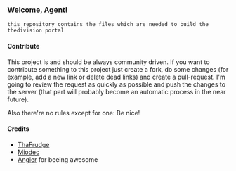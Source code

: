 ### Welcome, Agent!
`this repository contains the files which are needed to build the thedivision portal`

  
#### Contribute
This project is and should be always community driven. If you want to contribute something to this project just       create a fork, do some changes (for example, add a new link or delete dead links) and create a pull-request. I'm going to review the request as quickly as possible and push the changes to the server (that part will probably become an automatic process in the near future).

Also there're no rules except for one: Be nice!

#### Credits
  * [ThaFrudge]()
  * [Miodec]()
  * [Angier]() for beeing awesome
